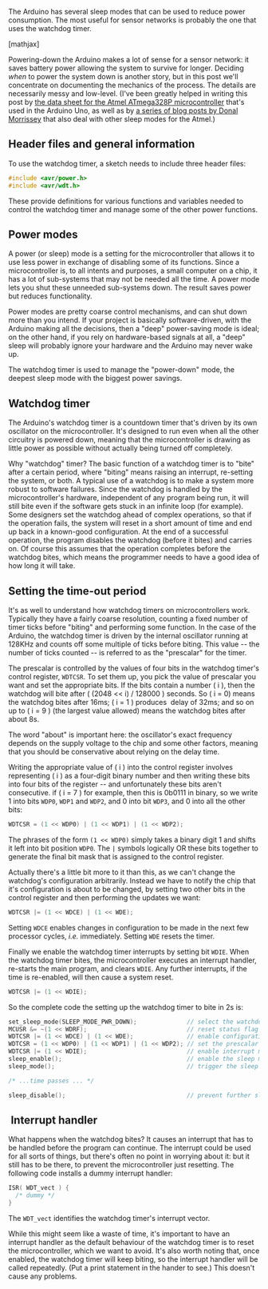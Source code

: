 <html><body><p>The Arduino has several sleep modes that can be used to reduce power consumption. The most useful for sensor networks is probably the one that uses the watchdog timer.

<!--more-->

[mathjax]

Powering-down the Arduino makes a lot of sense for a sensor network: it saves battery power allowing the system to survive for longer. Deciding <em>when</em> to power the system down is another story, but in this post we'll concentrate on documenting the mechanics of the process. The details are necessarily messy and low-level. (I've been greatly helped in writing this post by <a href="http://www.atmel.com/devices/atmega328p.aspx?tab=documents" target="_blank">the data sheet for the Atmel ATmega328P microcontroller</a> that's used in the Arduino Uno, as well as by <a href="http://donalmorrissey.blogspot.ie/2010/04/putting-arduino-diecimila-to-sleep-part.html" target="_blank">a series of blog posts by Donal Morrissey</a> that also deal with other sleep modes for the Atmel.)
</p><h2>Header files and general information</h2>
To use the watchdog timer, a sketch needs to include three header files:

```c
#include <avr/power.h>
#include <avr/wdt.h>
```

These provide definitions for various functions and variables needed to control the watchdog timer and manage some of the other power functions.
<h2>Power modes</h2>
A power (or sleep) mode is a setting for the microcontroller that allows it to use less power in exchange of disabling some of its functions. Since a microcontroller is, to all intents and purposes, a small computer on a chip, it has a lot of sub-systems that may not be needed all the time. A power mode lets you shut these unneeded sub-systems down. The result saves power but reduces functionality.

Power modes are pretty coarse control mechanisms, and can shut down more than you intend. If your project is basically software-driven, with the Arduino making all the decisions, then a "deep" power-saving mode is ideal; on the other hand, if you rely on hardware-based signals at all, a "deep" sleep will probably ignore your hardware and the Arduino may never wake up.

The watchdog timer is used to manage the "power-down" mode, the deepest sleep mode with the biggest power savings.
<h2>Watchdog timer</h2>
The Arduino's watchdog timer is a countdown timer that's driven by its own oscillator on the microcontroller. It's designed to run even when all the other circuitry is powered down, meaning that the microcontroller is drawing as little power as possible without actually being turned off completely.

Why "watchdog" timer? The basic function of a watchdog timer is to "bite" after a certain period, where "biting" means raising an interrupt, re-setting the system, or both. A typical use of a watchdog is to make a system more robust to software failures. Since the watchdog is handled by the microcontroller's hardware, independent of any program being run, it will still bite even if the software gets stuck in an infinite loop (for example). Some designers set the watchdog ahead of complex operations, so that if the operation fails, the system will reset in a short amount of time and end up back in a known-good configuration. At the end of a successful operation, the program disables the watchdog (before it bites) and carries on. Of course this assumes that the operation completes before the watchdog bites, which means the programmer needs to have a good idea of how long it will take.
<h2>Setting the time-out period</h2>
It's as well to understand how watchdog timers on microcontrollers work. Typically they have a fairly coarse resolution, counting a fixed number of timer ticks before "biting" and performing some function. In the case of the Arduino, the watchdog timer is driven by the internal oscillator running at 128KHz and counts off some multiple of ticks before biting. This value -- the number of ticks counted -- is referred to as the "prescalar" for the timer.

The prescalar is controlled by the values of four bits in the watchdog timer's control register, <code>WDTCSR</code>. To set them up, you pick the value of prescalar you want and set the appropriate bits. If the bits contain a number \( i \), then the watchdog will bite after \( (2048 &lt;&lt; i) / 128000 \) seconds. So \( i = 0\) means the watchdog bites after 16ms; \( i = 1 \) produces  delay of 32ms; and so on up to \( i = 9 \) (the largest value allowed) means the watchdog bites after about 8s.

The word "about" is important here: the oscillator's exact frequency depends on the supply voltage to the chip and some other factors, meaning that you should be conservative about relying on the delay time.

Writing the appropriate value of \( i \) into the control register
involves representing \( i \) as a four-digit binary number and then
writing these bits into four bits of the register -- and unfortunately
these bits aren't consecutive. if \( i = 7 \) for example, then this
is 0b0111 in binary, so we write 1 into bits <code>WDP0</code>,
<code>WDP1</code> and <code>WDP2</code>, and 0 into bit
<code>WDP3</code>, and 0 into all the other bits:

```c
WDTCSR = (1 << WDP0) | (1 << WDP1) | (1 << WDP2);
```

The phrases of the form <code>(1 &lt;&lt; WDP0)</code> simply takes a binary digit 1 and shifts it left into bit position <code>WDP0</code>. The <code>|</code> symbols logically OR these bits together to generate the final bit mask that is assigned to the control register.

Actually there's a little bit more to it than this, as we can't change the watchdog's configuration arbitrarily. Instead we have to notify the chip that it's configuration is about to be changed, by setting two other bits in the control register and then performing the updates we want:

```c
WDTCSR |= (1 << WDCE) | (1 << WDE);
```

Setting <code>WDCE</code> enables changes in configuration to be made in the next few processor cycles, <em>i.e.</em> immediately. Setting <code>WDE</code> resets the timer.

Finally we enable the watchdog timer interrupts by setting bit
<code>WDIE</code>. When the watchdog timer bites, the microcontroller
executes an interrupt handler, re-starts the main program, and clears
<code>WDIE</code>. Any further interrupts, if the time is re-enabled,
will then cause a system reset.

```c
WDTCSR |= (1 << WDIE);
```

So the complete code the setting up the watchdog timer to bite in 2s is:

```c
set_sleep_mode(SLEEP_MODE_PWR_DOWN);              // select the watchdog timer mode
MCUSR &= ~(1 << WDRF);                            // reset status flag
WDTCSR |= (1 << WDCE) | (1 << WDE);               // enable configuration changes
WDTCSR = (1 << WDP0) | (1 << WDP1) | (1 << WDP2); // set the prescalar = 7
WDTCSR |= (1 << WDIE);                            // enable interrupt mode
sleep_enable();                                   // enable the sleep mode ready for use
sleep_mode();                                     // trigger the sleep

/* ...time passes ... */

sleep_disable();                                  // prevent further sleeps</pre>
```

<h2> Interrupt handler</h2>
What happens when the watchdog bites? It causes an interrupt that has to be handled before the program can continue. The interrupt could be used for all sorts of things, but there's often no point in worrying about it: but it still has to be there, to prevent the microcontroller just resetting. The following code installs a dummy interrupt handler:

```c
ISR( WDT_vect ) {
  /* dummy */
}
```

The <code>WDT_vect</code> identifies the watchdog timer's interrupt vector.

While this might seem like a waste of time, it's important to have an interrupt handler as the default behaviour of the watchdog timer is to reset the microcontroller, which we want to avoid. It's also worth noting that, once enabled, the watchdog timer will keep biting, so the interrupt handler will be called repeatedly. (Put a print statement in the hander to see.) This doesn't cause any problems.
